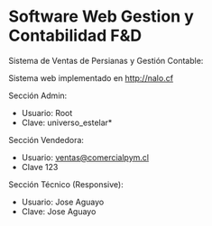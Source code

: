 # Software Web Gestion y Contabilidad F&D

Sistema de Ventas de Persianas y Gestión Contable:

Sistema web implementado en http://nalo.cf

Sección Admin:
- Usuario: Root
- Clave: universo_estelar*

Sección Vendedora:
- Usuario: ventas@comercialpym.cl
- Clave 123

Sección Técnico (Responsive):
- Usuario: Jose Aguayo
- Clave: Jose Aguayo
